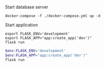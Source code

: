 Start database server
```shell
docker-compose -f ./docker-compose.yml up -d
```

Start application
```shell
export FLASK_ENV='development'
export FLASK_APP="app:create_app('dev')"
flask run
```

```powershell
$env:FLASK_ENV='development'
$env:FLASK_APP="app:create_app('dev')"
flask run
```
